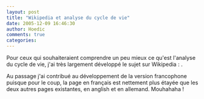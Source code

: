 ```yaml
---
layout: post
title: "Wikipedia et analyse du cycle de vie"
date: 2005-12-09 16:46:30
author: Hoedic
comments: true
categories: 
---
```



Pour ceux qui souhaiteraient comprendre un peu mieux ce qu'est l'analyse du cycle de vie, j'ai très largement développé le sujet sur Wikipedia : .

Au passage j'ai contribué au développement de la version francophone puisque pour le coup, la page en français est nettement plus étayée que les deux autres pages existantes, en anglish et en allemand. Mouhahaha !